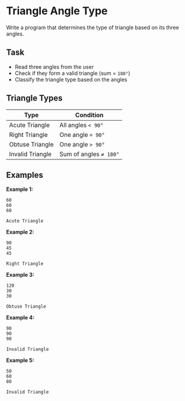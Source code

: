 # Triangle Angle Type

Write a program that determines the type of triangle based on its three angles.

## Task
- Read three angles from the user
- Check if they form a valid triangle (sum = `180°`)
- Classify the triangle type based on the angles

## Triangle Types

| Type             | Condition              |
|------------------|------------------------|
| Acute Triangle   | All angles `< 90°`     |
| Right Triangle   | One angle `= 90°`      |
| Obtuse Triangle  | One angle `> 90°`      |
| Invalid Triangle | Sum of angles `≠ 180°` |

## Examples
**Example 1:**
```
60
60
60
```
```
Acute Triangle
```

**Example 2:**
```
90
45
45
```
```
Right Triangle
```

**Example 3:**
```
120
30
30
```
```
Obtuse Triangle
```

**Example 4:**
```
90
90
90
```
```
Invalid Triangle
```

**Example 5:**
```
50
60
80
```
```
Invalid Triangle
```
